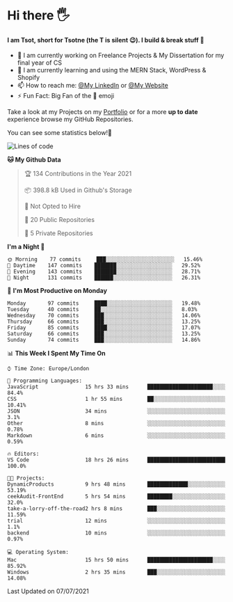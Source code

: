 # Hi there :raised_hand_with_fingers_splayed:
#### I am Tsot, short for Tsotne (the T is silent :wink:). I build & break stuff :space_invader:
- :telescope: I am currently working on Freelance Projects & My Dissertation for my final year of CS
- :seedling: I am currently learning and using the MERN Stack, WordPress & Shopify
- :mailbox: How to reach me: [@My LinkedIn](https://www.linkedin.com/in/tsotne-gvadzabia/) or [@My Website](https://tsotnegvadzabia.me/contact)
- :zap: Fun Fact: Big Fan of the :space_invader: emoji

Take a look at my Projects on my [Portfolio](https://tsotnegvadzabia.me/) or for a more **up to date** experience browse my GitHub Repositories.

You can see some statistics below!:space_invader:
<!--START_SECTION:waka-->
![Lines of code](https://img.shields.io/badge/From%20Hello%20World%20I%27ve%20Written-3.5%20million%20lines%20of%20code-blue)

**🐱 My Github Data** 

> 🏆 134 Contributions in the Year 2021
 > 
> 📦 398.8 kB Used in Github's Storage 
 > 
> 🚫 Not Opted to Hire
 > 
> 📜 20 Public Repositories 
 > 
> 🔑 5 Private Repositories  
 > 
**I'm a Night 🦉** 

```text
🌞 Morning    77 commits     ███░░░░░░░░░░░░░░░░░░░░░░   15.46% 
🌆 Daytime    147 commits    ███████░░░░░░░░░░░░░░░░░░   29.52% 
🌃 Evening    143 commits    ███████░░░░░░░░░░░░░░░░░░   28.71% 
🌙 Night      131 commits    ██████░░░░░░░░░░░░░░░░░░░   26.31%

```
📅 **I'm Most Productive on Monday** 

```text
Monday       97 commits     ████░░░░░░░░░░░░░░░░░░░░░   19.48% 
Tuesday      40 commits     ██░░░░░░░░░░░░░░░░░░░░░░░   8.03% 
Wednesday    70 commits     ███░░░░░░░░░░░░░░░░░░░░░░   14.06% 
Thursday     66 commits     ███░░░░░░░░░░░░░░░░░░░░░░   13.25% 
Friday       85 commits     ████░░░░░░░░░░░░░░░░░░░░░   17.07% 
Saturday     66 commits     ███░░░░░░░░░░░░░░░░░░░░░░   13.25% 
Sunday       74 commits     ███░░░░░░░░░░░░░░░░░░░░░░   14.86%

```


📊 **This Week I Spent My Time On** 

```text
⌚︎ Time Zone: Europe/London

💬 Programming Languages: 
JavaScript               15 hrs 33 mins      █████████████████████░░░░   84.4% 
CSS                      1 hr 55 mins        ██░░░░░░░░░░░░░░░░░░░░░░░   10.41% 
JSON                     34 mins             ░░░░░░░░░░░░░░░░░░░░░░░░░   3.1% 
Other                    8 mins              ░░░░░░░░░░░░░░░░░░░░░░░░░   0.78% 
Markdown                 6 mins              ░░░░░░░░░░░░░░░░░░░░░░░░░   0.59%

🔥 Editors: 
VS Code                  18 hrs 26 mins      █████████████████████████   100.0%

🐱‍💻 Projects: 
DynamicProducts          9 hrs 48 mins       █████████████░░░░░░░░░░░░   53.19% 
ceekAudit-FrontEnd       5 hrs 54 mins       ████████░░░░░░░░░░░░░░░░░   32.0% 
take-a-lorry-off-the-road2 hrs 8 mins        ███░░░░░░░░░░░░░░░░░░░░░░   11.59% 
trial                    12 mins             ░░░░░░░░░░░░░░░░░░░░░░░░░   1.1% 
backend                  10 mins             ░░░░░░░░░░░░░░░░░░░░░░░░░   0.97%

💻 Operating System: 
Mac                      15 hrs 50 mins      █████████████████████░░░░   85.92% 
Windows                  2 hrs 35 mins       ███░░░░░░░░░░░░░░░░░░░░░░   14.08%

```


 Last Updated on 07/07/2021
<!--END_SECTION:waka-->
